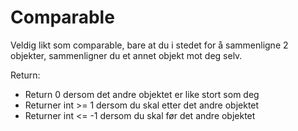 # Comparable

Veldig likt som comparable, bare at du i stedet for å sammenligne 2 objekter, sammenligner du et annet objekt mot deg selv.

Return:
 - Return 0 dersom det andre objektet er like stort som deg
 - Returner int >= 1 dersom du skal etter det andre objektet
 - Returner int <= -1 dersom du skal før det andre objektet 